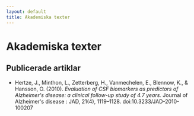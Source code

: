 ```yaml
---
layout: default
title: Akademiska texter
---
```


# Akademiska texter

## Publicerade artiklar

* Hertze, J., Minthon, L., Zetterberg, H., Vanmechelen, E., Blennow, K., & Hansson, O. (2010). *Evaluation of CSF biomarkers as predictors of Alzheimer's disease: a clinical follow-up study of 4.7 years.* Journal of Alzheimer's disease : JAD, 21(4), 1119–1128. doi:10.3233/JAD-2010-100207